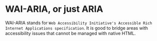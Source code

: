 # WAI-ARIA, or just ARIA

WAI-ARIA stands for `Web Accessibility Initiative's Accessible Rich Internet Applications specification`. It is good to bridge areas with accessibility issues that cannot be managed with native HTML.